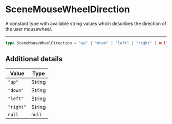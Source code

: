 # SceneMouseWheelDirection

A constant type with available string values
which describes the direction of the user mousewheel.

- - -

```ts
type SceneMouseWheelDirection = "up" | "down" | "left" | "right" | null;
```

## Additional details

| Value                | Type     |
|----------------------|----------|
| ``"up"``             | String   |
| ``"down"``           | String   |
| ``"left"``           | String   |
| ``"right"``          | String   |
| ``null``             | ``null`` |